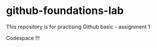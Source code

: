 # github-foundations-lab

This repository is for practising Github basic - assignment 1

Codespace !!!